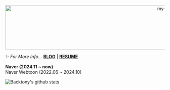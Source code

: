 <div align="center">
 <img src="https://github.com/backtony/backtony.github.io/blob/master/assets/img/readmelogo.gif" alt="my-logo" height="140" width="1000">
</div>
  


✨ *For More Info...* **[BLOG](https://backtony.tistory.com)** | **[RESUME](https://backtony.github.io)**

**Naver (2024.11 ~ now)**  
Naver Webtoon (2022.06 ~ 2024.10)

![Backtony's github stats](https://github-readme-stats.vercel.app/api?username=backtony&show_icons=true&theme=merko)








